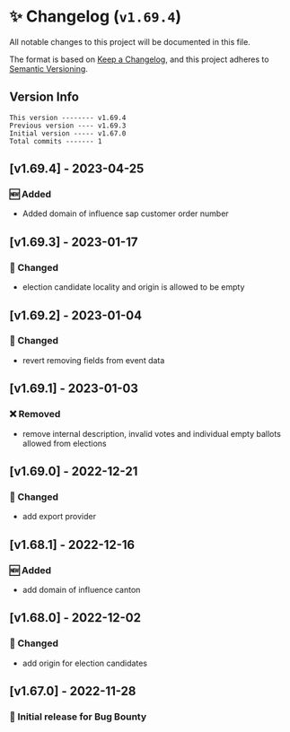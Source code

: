 # ✨ Changelog (`v1.69.4`)

All notable changes to this project will be documented in this file.

The format is based on [Keep a Changelog](https://keepachangelog.com/en/1.0.0/),
and this project adheres to [Semantic Versioning](https://semver.org/spec/v2.0.0.html).

## Version Info

```text
This version -------- v1.69.4
Previous version ---- v1.69.3
Initial version ----- v1.67.0
Total commits ------- 1
```

## [v1.69.4] - 2023-04-25

### 🆕 Added

- Added domain of influence sap customer order number

## [v1.69.3] - 2023-01-17

### 🔄 Changed

- election candidate locality and origin is allowed to be empty

## [v1.69.2] - 2023-01-04

### 🔄 Changed

- revert removing fields from event data

## [v1.69.1] - 2023-01-03

### ❌ Removed

- remove internal description, invalid votes and individual empty ballots allowed from elections

## [v1.69.0] - 2022-12-21

### 🔄 Changed

- add export provider

## [v1.68.1] - 2022-12-16

### 🆕 Added

- add domain of influence canton

## [v1.68.0] - 2022-12-02

### 🔄 Changed

- add origin for election candidates

## [v1.67.0] - 2022-11-28

### 🎉 Initial release for Bug Bounty
